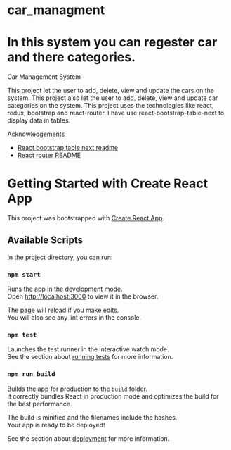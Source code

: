 
# car_managment
In this system you can regester car and there categories.
=======
Car Management System

This project let the user to add, delete, view and update the cars on the system. This project also let the user to add, delete, view and update car categories on the system. This project uses the technologies like react, redux, bootstrap and react-router. I have use react-bootstrap-table-next to display data in tables.

Acknowledgements
 - [React bootstrap table next readme](https://github.com/react-bootstrap-table/react-bootstrap-table2/blob/master/README.md)
 - [React router README](https://github.com/remix-run/react-router/blob/main/README.md)


# Getting Started with Create React App

This project was bootstrapped with [Create React App](https://github.com/facebook/create-react-app).

## Available Scripts

In the project directory, you can run:

### `npm start`

Runs the app in the development mode.\
Open [http://localhost:3000](http://localhost:3000) to view it in the browser.

The page will reload if you make edits.\
You will also see any lint errors in the console.

### `npm test`

Launches the test runner in the interactive watch mode.\
See the section about [running tests](https://facebook.github.io/create-react-app/docs/running-tests) for more information.

### `npm run build`

Builds the app for production to the `build` folder.\
It correctly bundles React in production mode and optimizes the build for the best performance.

The build is minified and the filenames include the hashes.\
Your app is ready to be deployed!

See the section about [deployment](https://facebook.github.io/create-react-app/docs/deployment) for more information.
